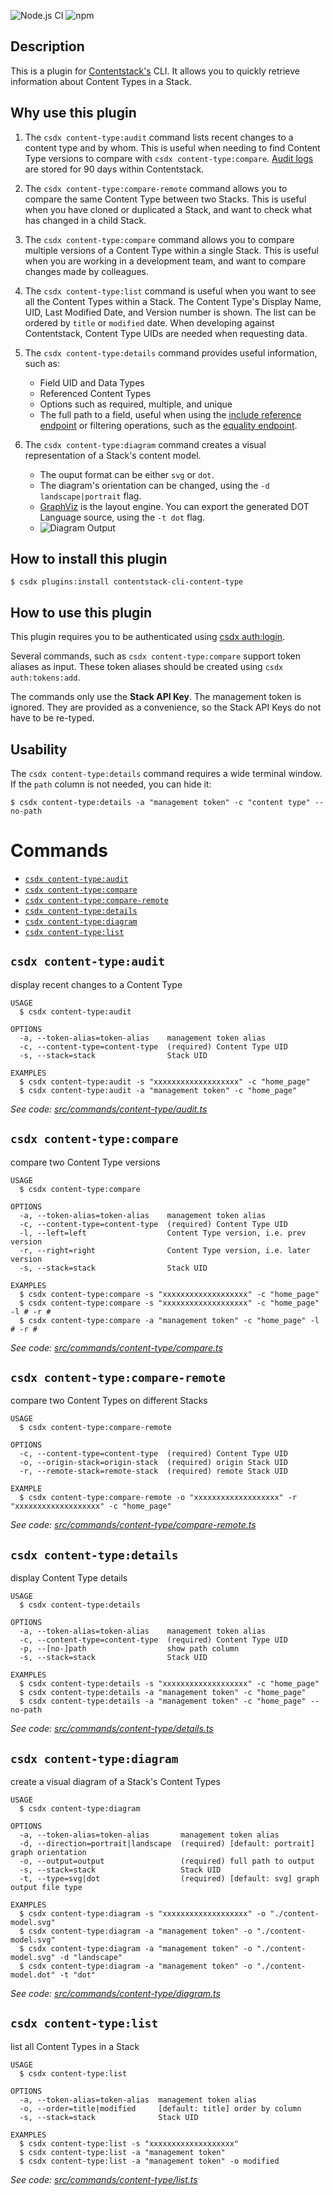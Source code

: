 ![Node.js CI](https://github.com/Contentstack-Solutions/contentstack-cli-content-type/workflows/Node.js%20CI/badge.svg)
![npm](https://img.shields.io/npm/v/contentstack-cli-content-type)

## Description
This is a plugin for [Contentstack's](https://www.contentstack.com/) CLI.
It allows you to quickly retrieve information about Content Types in a Stack.

## Why use this plugin
1. The `csdx content-type:audit` command lists recent changes to a content type and by whom.
This is useful when needing to find Content Type versions to compare with `csdx content-type:compare`.
[Audit logs](https://www.contentstack.com/docs/developers/set-up-stack/monitor-stack-activities-in-audit-log/) are stored for 90 days within Contentstack. 

1. The `csdx content-type:compare-remote` command allows you to compare the same Content Type between two Stacks.
This is useful when you have cloned or duplicated a Stack, and want to check what has changed in a child Stack.

1. The `csdx content-type:compare` command allows you to compare multiple versions of a Content Type within a single Stack.
This is useful when you are working in a development team, and want to compare changes made by colleagues.

1. The `csdx content-type:list` command is useful when you want to see all the Content Types within a Stack.
The Content Type's Display Name, UID, Last Modified Date, and Version number is shown. The list can be ordered by `title` or `modified` date. When developing against Contentstack, Content Type UIDs are needed when requesting data.

1. The `csdx content-type:details` command provides useful information, such as:
    * Field UID and Data Types
    * Referenced Content Types
    * Options such as required, multiple, and unique
    * The full path to a field, useful when using the [include reference endpoint](https://www.contentstack.com/docs/developers/apis/content-delivery-api/#include-reference) or filtering operations, such as the [equality endpoint](https://www.contentstack.com/docs/developers/apis/content-delivery-api/#equals-operator).

1. The `csdx content-type:diagram` command creates a visual representation of a Stack's content model.
    * The ouput format can be either `svg` or `dot`. 
    * The diagram's orientation can be changed, using the `-d landscape|portrait` flag.
    * [GraphViz](https://graphviz.org/) is the layout engine. You can export the generated DOT Language source, using the `-t dot` flag.
    * ![Diagram Output](https://github.com/Contentstack-Solutions/contentstack-cli-content-type/blob/main/screenshots/starter-app.svg)

## How to install this plugin

```shell
$ csdx plugins:install contentstack-cli-content-type
```

## How to use this plugin
This plugin requires you to be authenticated using [csdx auth:login](https://www.contentstack.com/docs/developers/cli/authenticate-with-the-cli/).

Several commands, such as `csdx content-type:compare` support token aliases as input.
These token aliases should be created using `csdx auth:tokens:add`.

The commands only use the **Stack API Key**. The management token is ignored.
They are provided as a convenience, so the Stack API Keys do not have to be re-typed. 

## Usability
The `csdx content-type:details` command requires a wide terminal window. If the `path` column is not needed, you can hide it:

```shell
$ csdx content-type:details -a "management token" -c "content type" --no-path
```
<!-- usagestop -->
# Commands
<!-- commands -->
* [`csdx content-type:audit`](#csdx-content-typeaudit)
* [`csdx content-type:compare`](#csdx-content-typecompare)
* [`csdx content-type:compare-remote`](#csdx-content-typecompare-remote)
* [`csdx content-type:details`](#csdx-content-typedetails)
* [`csdx content-type:diagram`](#csdx-content-typediagram)
* [`csdx content-type:list`](#csdx-content-typelist)

## `csdx content-type:audit`

display recent changes to a Content Type

```
USAGE
  $ csdx content-type:audit

OPTIONS
  -a, --token-alias=token-alias    management token alias
  -c, --content-type=content-type  (required) Content Type UID
  -s, --stack=stack                Stack UID

EXAMPLES
  $ csdx content-type:audit -s "xxxxxxxxxxxxxxxxxxx" -c "home_page"
  $ csdx content-type:audit -a "management token" -c "home_page"
```

_See code: [src/commands/content-type/audit.ts](https://github.com/Contentstack-Solutions/contentstack-cli-content-type/blob/v1.0.5/src/commands/content-type/audit.ts)_

## `csdx content-type:compare`

compare two Content Type versions

```
USAGE
  $ csdx content-type:compare

OPTIONS
  -a, --token-alias=token-alias    management token alias
  -c, --content-type=content-type  (required) Content Type UID
  -l, --left=left                  Content Type version, i.e. prev version
  -r, --right=right                Content Type version, i.e. later version
  -s, --stack=stack                Stack UID

EXAMPLES
  $ csdx content-type:compare -s "xxxxxxxxxxxxxxxxxxx" -c "home_page"
  $ csdx content-type:compare -s "xxxxxxxxxxxxxxxxxxx" -c "home_page" -l # -r #
  $ csdx content-type:compare -a "management token" -c "home_page" -l # -r #
```

_See code: [src/commands/content-type/compare.ts](https://github.com/Contentstack-Solutions/contentstack-cli-content-type/blob/v1.0.5/src/commands/content-type/compare.ts)_

## `csdx content-type:compare-remote`

compare two Content Types on different Stacks

```
USAGE
  $ csdx content-type:compare-remote

OPTIONS
  -c, --content-type=content-type  (required) Content Type UID
  -o, --origin-stack=origin-stack  (required) origin Stack UID
  -r, --remote-stack=remote-stack  (required) remote Stack UID

EXAMPLE
  $ csdx content-type:compare-remote -o "xxxxxxxxxxxxxxxxxxx" -r "xxxxxxxxxxxxxxxxxxx" -c "home_page"
```

_See code: [src/commands/content-type/compare-remote.ts](https://github.com/Contentstack-Solutions/contentstack-cli-content-type/blob/v1.0.5/src/commands/content-type/compare-remote.ts)_

## `csdx content-type:details`

display Content Type details

```
USAGE
  $ csdx content-type:details

OPTIONS
  -a, --token-alias=token-alias    management token alias
  -c, --content-type=content-type  (required) Content Type UID
  -p, --[no-]path                  show path column
  -s, --stack=stack                Stack UID

EXAMPLES
  $ csdx content-type:details -s "xxxxxxxxxxxxxxxxxxx" -c "home_page"
  $ csdx content-type:details -a "management token" -c "home_page"
  $ csdx content-type:details -a "management token" -c "home_page" --no-path
```

_See code: [src/commands/content-type/details.ts](https://github.com/Contentstack-Solutions/contentstack-cli-content-type/blob/v1.0.5/src/commands/content-type/details.ts)_

## `csdx content-type:diagram`

create a visual diagram of a Stack's Content Types

```
USAGE
  $ csdx content-type:diagram

OPTIONS
  -a, --token-alias=token-alias       management token alias
  -d, --direction=portrait|landscape  (required) [default: portrait] graph orientation
  -o, --output=output                 (required) full path to output
  -s, --stack=stack                   Stack UID
  -t, --type=svg|dot                  (required) [default: svg] graph output file type

EXAMPLES
  $ csdx content-type:diagram -s "xxxxxxxxxxxxxxxxxxx" -o "./content-model.svg"
  $ csdx content-type:diagram -a "management token" -o "./content-model.svg"
  $ csdx content-type:diagram -a "management token" -o "./content-model.svg" -d "landscape"
  $ csdx content-type:diagram -a "management token" -o "./content-model.dot" -t "dot"
```

_See code: [src/commands/content-type/diagram.ts](https://github.com/Contentstack-Solutions/contentstack-cli-content-type/blob/v1.0.5/src/commands/content-type/diagram.ts)_

## `csdx content-type:list`

list all Content Types in a Stack

```
USAGE
  $ csdx content-type:list

OPTIONS
  -a, --token-alias=token-alias  management token alias
  -o, --order=title|modified     [default: title] order by column
  -s, --stack=stack              Stack UID

EXAMPLES
  $ csdx content-type:list -s "xxxxxxxxxxxxxxxxxxx"
  $ csdx content-type:list -a "management token"
  $ csdx content-type:list -a "management token" -o modified
```

_See code: [src/commands/content-type/list.ts](https://github.com/Contentstack-Solutions/contentstack-cli-content-type/blob/v1.0.5/src/commands/content-type/list.ts)_
<!-- commandsstop -->

